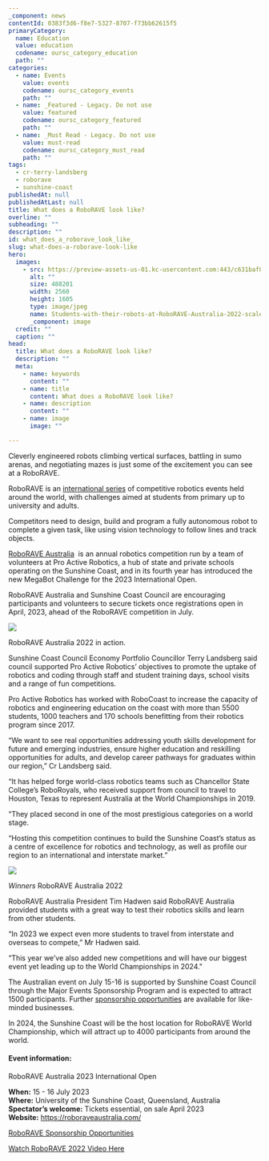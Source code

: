 ```yaml
---
_component: news
contentId: 0383f3d6-f8e7-5327-8707-f73bb62615f5
primaryCategory:
  name: Education
  value: education
  codename: oursc_category_education
  path: ""
categories:
  - name: Events
    value: events
    codename: oursc_category_events
    path: ""
  - name: _Featured - Legacy. Do not use
    value: featured
    codename: oursc_category_featured
    path: ""
  - name: _Must Read - Legacy. Do not use
    value: must-read
    codename: oursc_category_must_read
    path: ""
tags:
  - cr-terry-landsberg
  - roborave
  - sunshine-coast
publishedAt: null
publishedAtLast: null
title: What does a RoboRAVE look like?
overline: ""
subheading: ""
description: ""
id: what_does_a_roborave_look_like_
slug: what-does-a-roborave-look-like
hero:
  images:
    - src: https://preview-assets-us-01.kc-usercontent.com:443/c631baf8-1b46-001f-580c-d0001b68b4a8/988d6682-4240-4716-8004-5ff162f0cc24/Students-with-their-robots-at-RoboRAVE-Australia-2022-scaled.jpg
      alt: ""
      size: 488201
      width: 2560
      height: 1605
      type: image/jpeg
      name: Students-with-their-robots-at-RoboRAVE-Australia-2022-scaled.jpg
      _component: image
  credit: ""
  caption: ""
head:
  title: What does a RoboRAVE look like?
  description: ""
  meta:
    - name: keywords
      content: ""
    - name: title
      content: What does a RoboRAVE look like?
    - name: description
      content: ""
    - name: image
      image: ""

---
```

Cleverly engineered robots climbing vertical surfaces, battling in sumo arenas, and negotiating mazes is just some of the excitement you can see at a RoboRAVE.

RoboRAVE is an [international series](https://roboraveinternational.org/#/)
&#x20;of competitive robotics events held around the world, with challenges aimed at students from primary up to university and adults. 

Competitors need to design, build and program a fully autonomous robot to complete a given task, like using vision technology to follow lines and track objects.

[RoboRAVE Australia](https://roboraveaustralia.com/)
 is an annual robotics competition run by a team of volunteers at Pro Active Robotics, a hub of state and private schools operating on the Sunshine Coast, and in its fourth year has introduced the new MegaBot Challenge for the 2023 International Open.

RoboRAVE Australia and Sunshine Coast Council are encouraging participants and volunteers to secure tickets once registrations open in April, 2023, ahead of the RoboRAVE competition in July.

![](https://preview-assets-us-01.kc-usercontent.com:443/c631baf8-1b46-001f-580c-d0001b68b4a8/6c2a6575-a904-4d90-9772-f2a8d3759e59/Students-at-RoboRAVE-Australia-2022-1024x683.jpg)

RoboRAVE Australia 2022 in action.

Sunshine Coast Council Economy Portfolio Councillor Terry Landsberg said council supported Pro Active Robotics’ objectives to promote the uptake of robotics and coding through staff and student training days, school visits and a range of fun competitions.

Pro Active Robotics has worked with RoboCoast to increase the capacity of robotics and engineering education on the coast with more than 5500 students, 1000 teachers and 170 schools benefitting from their robotics program since 2017.

“We want to see real opportunities addressing youth skills development for future and emerging industries, ensure higher education and reskilling opportunities for adults, and develop career pathways for graduates within our region,” Cr Landsberg said.

“It has helped forge world-class robotics teams such as Chancellor State College’s RoboRoyals, who received support from council to travel to Houston, Texas to represent Australia at the World Championships in 2019.

“They placed second in one of the most prestigious categories on a world stage.

“Hosting this competition continues to build the Sunshine Coast’s status as a centre of excellence for robotics and technology, as well as profile our region to an international and interstate market.”

![](https://preview-assets-us-01.kc-usercontent.com:443/c631baf8-1b46-001f-580c-d0001b68b4a8/0a515f49-45e6-4e4c-8264-c4f28596d35b/Chancellor-State-School-students-at-RoboRAVE-Australia-2022-1024x521.jpg)

*Winners* RoboRAVE Australia 2022

RoboRAVE Australia President Tim Hadwen said RoboRAVE Australia provided students with a great way to test their robotics skills and learn from other students.

“In 2023 we expect even more students to travel from interstate and overseas to compete,” Mr Hadwen said.

“This year we’ve also added new competitions and will have our biggest event yet leading up to the World Championships in 2024."

The Australian event on July 15-16 is supported by Sunshine Coast Council through the Major Events Sponsorship Program and is expected to attract 1500 participants. Further [sponsorship opportunities](https://roboraveaustralia.com/wp-content/uploads/2022/10/Sponsorship_opportunities_2023-v1_web.pdf)
&#x20;are available for like-minded businesses.

In 2024, the Sunshine Coast will be the host location for RoboRAVE World Championship, which will attract up to 4000 participants from around the world.

#### Event information:

RoboRAVE Australia 2023 International Open

**When:** 15 - 16 July 2023\
**Where:** University of the Sunshine Coast, Queensland, Australia\
**Spectator’s welcome:** Tickets essential, on sale April 2023\
**Website:** <https://roboraveaustralia.com/>


[RoboRAVE Sponsorship Opportunities](https://roboraveaustralia.com/wp-content/uploads/2022/10/Sponsorship_opportunities_2023-v1_web.pdf)


[Watch RoboRAVE 2022 Video Here](https://fb.watch/iJ9umx1mf8/)

